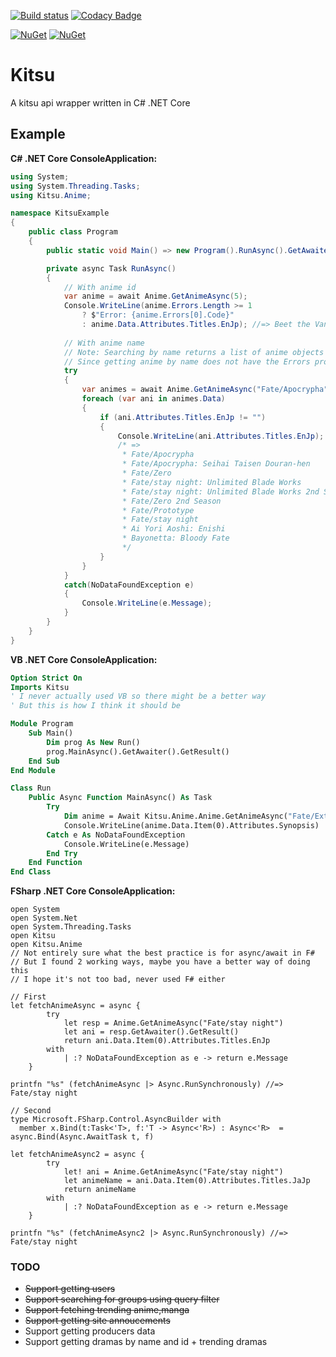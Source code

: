 [![Build status](https://ci.appveyor.com/api/projects/status/2ot3sf9evxcpdc8s?svg=true)](https://ci.appveyor.com/project/KurozeroPB/kitsu)
[![Codacy Badge](https://api.codacy.com/project/badge/Grade/5b00c0d297934281ae9ecdd6155ac2f9)](https://www.codacy.com/app/KurozeroPB/Kitsu?utm_source=github.com&amp;utm_medium=referral&amp;utm_content=KurozeroPB/Kitsu&amp;utm_campaign=Badge_Grade)

[![NuGet](https://img.shields.io/nuget/vpre/Kitsu.svg)](https://www.nuget.org/packages/Kitsu)
[![NuGet](https://img.shields.io/nuget/v/Kitsu.svg)](https://www.nuget.org/packages/Kitsu)

# Kitsu
A kitsu api wrapper written in C# .NET Core

## Example
**C# .NET Core ConsoleApplication:**
```cs
using System;
using System.Threading.Tasks;
using Kitsu.Anime;

namespace KitsuExample
{
    public class Program
    {
        public static void Main() => new Program().RunAsync().GetAwaiter().GetResult();

        private async Task RunAsync()
        {
            // With anime id
            var anime = await Anime.GetAnimeAsync(5);
            Console.WriteLine(anime.Errors.Length >= 1
                ? $"Error: {anime.Errors[0].Code}"
                : anime.Data.Attributes.Titles.EnJp); //=> Beet the Vandel Buster
                
            // With anime name
            // Note: Searching by name returns a list of anime objects and does not have the Errors property
            // Since getting anime by name does not have the Errors property it will throw a NoDataFoundException
            try
            {
                var animes = await Anime.GetAnimeAsync("Fate/Apocrypha");
                foreach (var ani in animes.Data)
                {
                    if (ani.Attributes.Titles.EnJp != "")
                    {
                        Console.WriteLine(ani.Attributes.Titles.EnJp);
                        /* =>
                         * Fate/Apocrypha
                         * Fate/Apocrypha: Seihai Taisen Douran-hen
                         * Fate/Zero
                         * Fate/stay night: Unlimited Blade Works
                         * Fate/stay night: Unlimited Blade Works 2nd Season
                         * Fate/Zero 2nd Season
                         * Fate/Prototype
                         * Fate/stay night
                         * Ai Yori Aoshi: Enishi
                         * Bayonetta: Bloody Fate
                         */
                    }
                }
            }
            catch(NoDataFoundException e)
            {
                Console.WriteLine(e.Message);
            }
        }
    }
}
```

**VB .NET Core ConsoleApplication:**
```vb
Option Strict On
Imports Kitsu
' I never actually used VB so there might be a better way
' But this is how I think it should be

Module Program
    Sub Main()
        Dim prog As New Run()
        prog.MainAsync().GetAwaiter().GetResult()
    End Sub
End Module

Class Run
    Public Async Function MainAsync() As Task
        Try
            Dim anime = Await Kitsu.Anime.Anime.GetAnimeAsync("Fate/Extra Last Encore")
            Console.WriteLine(anime.Data.Item(0).Attributes.Synopsis)
        Catch e As NoDataFoundException
            Console.WriteLine(e.Message)
        End Try
    End Function
End Class
```

**FSharp .NET Core ConsoleApplication:**
```f#
open System
open System.Net
open System.Threading.Tasks
open Kitsu
open Kitsu.Anime
// Not entirely sure what the best practice is for async/await in F#
// But I found 2 working ways, maybe you have a better way of doing this
// I hope it's not too bad, never used F# either

// First
let fetchAnimeAsync = async {
        try
            let resp = Anime.GetAnimeAsync("Fate/stay night")
            let ani = resp.GetAwaiter().GetResult()
            return ani.Data.Item(0).Attributes.Titles.EnJp
        with
            | :? NoDataFoundException as e -> return e.Message
    }

printfn "%s" (fetchAnimeAsync |> Async.RunSynchronously) //=> Fate/stay night

// Second
type Microsoft.FSharp.Control.AsyncBuilder with
  member x.Bind(t:Task<'T>, f:'T -> Async<'R>) : Async<'R>  = async.Bind(Async.AwaitTask t, f)

let fetchAnimeAsync2 = async {
        try
            let! ani = Anime.GetAnimeAsync("Fate/stay night")
            let animeName = ani.Data.Item(0).Attributes.Titles.JaJp
            return animeName
        with
            | :? NoDataFoundException as e -> return e.Message
    }

printfn "%s" (fetchAnimeAsync2 |> Async.RunSynchronously) //=> Fate/stay night
```

### TODO
* ~~Support getting users~~
* ~~Support searching for groups using query filter~~
* ~~Support fetching trending anime,manga~~
* ~~Support getting site annoucements~~
* Support getting producers data
* Support getting dramas by name and id + trending dramas
